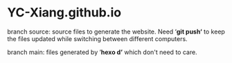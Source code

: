 # YC-Xiang.github.io

branch source: source files to generate the website. Need ‘**git push‘** to keep the files updated while switching between different computers. 

branch main: files generated by ’**hexo d’** which don't need to care.